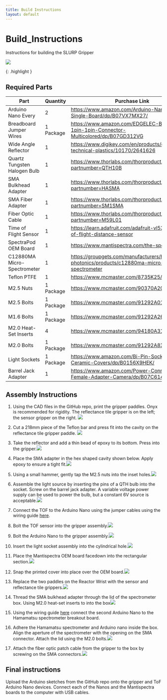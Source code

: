 ```yaml
---
title: Build Instructions
layout: default
---
```


# Build_Instructions
Instructions for building the SLURP Gripper

<p><IMG SRC="images/Other_Gripper_Video_V1_AdobeExpress.gif"></p>
{: .highlight }

## Required Parts


| Part      | Quantity | Purchase Link |
| ----------- | ----------- | ----------- |
| Arduino Nano Every    | 2 |https://www.amazon.com/Arduino-Nano-Every-Single-Board/dp/B07VX7MX27/ |
| Breadboard Jumper Wires | 1 Package | https://www.amazon.com/EDGELEC-Breadboard-1pin-1pin-Connector-Multicolored/dp/B07GD312VG |
| Wide Angle Reflector   | 1 | https://www.digikey.com/en/products/detail/carclo-technical-plastics/10170/2641626 |
| Quartz Tungsten Halogen Bulb | 1 | https://www.thorlabs.com/thorproduct.cfm?partnumber=QTH10B|
| SMA Bulkhead Adapter | 1 | https://www.thorlabs.com/thorproduct.cfm?partnumber=HASMA |
| SMA Fiber Adapter | 1 | https://www.thorlabs.com/thorproduct.cfm?partnumber=SM1SMA |
| Fiber Optic Cable | 1 | https://www.thorlabs.com/thorproduct.cfm?partnumber=M59L01 |
| Time of Flight Sensor | 1 | https://learn.adafruit.com/adafruit-vl53l4cd-time-of-flight-distance-sensor |
| SpectraPod OEM Board | 1 | https://www.mantispectra.com/the-spectrapod/ |
| C12880MA Micro-Spectrometer | 1 | https://groupgets.com/manufacturers/hamamatsu-photonics/products/c12880ma-micro-spectrometer |
| Teflon PTFE | 1 | https://www.mcmaster.com/8735K25/ |
| M2.5 Nuts | 1 Package | https://www.mcmaster.com/90370A202 |
| M2.5 Bolts | 1 Package | https://www.mcmaster.com/91292A010 |
| M1.6 Bolts | 1 Package | https://www.mcmaster.com/91292A263 |
| M2.0 Heat-Set Inserts | 4 | https://www.mcmaster.com/94180A312 |
| M2.0 Bolts | 1 Package | https://www.mcmaster.com/91292A833 |
| Light Sockets | 1 Package | https://www.amazon.com/Bi-Pin-Socket-Watts-Ceramic-Covers/dp/B0156X9HEK/ |
| Barrel Jack Adapter | 1 | https://www.amazon.com/Power-Connector-Female-Adapter-Camera/dp/B07C61434H | 

## Assembly Instructions

1. Using the CAD files in the GitHub repo, print the gripper paddles. Onyx is recommended for rigidity. The reflectance tile gripper is on the left; the sensor gripper on the right. <IMG SRC="images/assembly_1.jpg">

2. Cut a 218mm piece of the Teflon bar and press fit into the cavity on the reflectance tile gripper paddle. <IMG SRC="images/assembly_2.jpg">

3. Take the reflector and add a thin bead of epoxy to its bottom. Press into the gripper.<IMG SRC="images/assembly_3.jpg">

4. Place the SMA adapter in the hex shaped cavity shown below. Apply epoxy to ensure a tight fit.<IMG SRC="images/assembly_4.jpg">

5. Using a small hammer, gently tap the M2.5 nuts into the inset holes.<IMG SRC="images/assembly_5.jpg">

6. Assemble the light source by inserting the pins of a QTH bulb into the socket. Screw on the barrel jack adapter. A variable voltage power supply can be used to power the bulb, but a constant 6V source is acceptable.<IMG SRC="images/assembly_6.jpg">

7. Connect the TOF to the Arduino Nano using the jumper cables using the wiring guide [here](https://learn.adafruit.com/adafruit-vl53l0x-micro-lidar-distance-sensor-breakout/arduino-code).

8. Bolt the TOF sensor into the gripper assembly.<IMG SRC="images/assembly_7.jpg">

9. Bolt the Arduino Nano to the gripper assembly.<IMG SRC="images/assembly_8.jpg">

10. Insert the light socket assembly into the cylindrical hole.<IMG SRC="images/assembly_9.jpg">

11. Place the Mantispectra OEM board facedown into the rectangular section.<IMG SRC="images/assembly_10.jpg">

12. Snap the printed cover into place over the OEM board.<IMG SRC="images/assembly_11.jpg">

13. Replace the two paddles on the Reactor Wrist with the sensor and reflectance tile grippers.<IMG SRC="images/assembly_12.jpg">

14. Thread the SMA bulkhead adapter through the lid of the spectrometer box. Using M2.0 heat-set inserts to into the box<IMG SRC="images/assembly_box.jpg">

15. Using the wiring guide [here](https://github.com/groupgets/c12880ma/blob/master/arduino_c12880ma_example/arduino_c12880ma_example.ino) connect the second Arduino Nano to the Hamamatsu spectrometer breakout board.

16. Adhere the Hamamatsu spectrometer and Arduino nano inside the box. Align the aperture of the spectrometer with the opening on the SMA connector. Attach the lid using the M2.0 bolts.<IMG SRC="images/assembly_box.jpg">

17. Attach the fiber optic patch cable from the gripper to the box by screwing on the SMA connectors.<IMG SRC="images/assembly_final">

## Final instructions
Upload the Arduino sketches from the GitHub repo onto the gripper and ToF Arduino Nano devices. Connect each of the Nanos and the Mantispectra boards to the computer with USB cables.